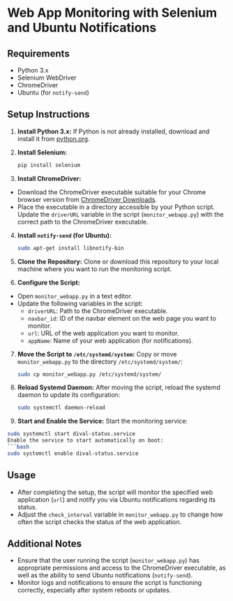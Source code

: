 # Web App Monitoring with Selenium and Ubuntu Notifications

## Requirements
- Python 3.x
- Selenium WebDriver
- ChromeDriver
- Ubuntu (for `notify-send`)

## Setup Instructions
1. **Install Python 3.x:**
   If Python is not already installed, download and install it from [python.org](https://www.python.org/).

2. **Install Selenium:**
   ```bash
   pip install selenium

4. **Install ChromeDriver:**
- Download the ChromeDriver executable suitable for your Chrome browser version from [ChromeDriver Downloads](https://sites.google.com/a/chromium.org/chromedriver/downloads).
- Place the executable in a directory accessible by your Python script. Update the `driverURL` variable in the script (`monitor_webapp.py`) with the correct path to the ChromeDriver executable.

4. **Install `notify-send` (for Ubuntu):**
    ```bash
   sudo apt-get install libnotify-bin

6. **Clone the Repository:**
Clone or download this repository to your local machine where you want to run the monitoring script.

7. **Configure the Script:**
- Open `monitor_webapp.py` in a text editor.
- Update the following variables in the script:
  - `driverURL`: Path to the ChromeDriver executable.
  - `navbar_id`: ID of the navbar element on the web page you want to monitor.
  - `url`: URL of the web application you want to monitor.
  - `appName`: Name of your web application (for notifications).

7. **Move the Script to `/etc/systemd/system`:**
Copy or move `monitor_webapp.py` to the directory `/etc/systemd/system/`:
   ```bash
   sudo cp monitor_webapp.py /etc/systemd/system/

9. **Reload Systemd Daemon:**
After moving the script, reload the systemd daemon to update its configuration:
   ```bash
   sudo systemctl daemon-reload

10. **Start and Enable the Service:**
Start the monitoring service:
   ```bash
   sudo systemctl start dival-status.service
Enable the service to start automatically on boot:
   ```bash
   sudo systemctl enable dival-status.service
   ```
## Usage
- After completing the setup, the script will monitor the specified web application (`url`) and notify you via Ubuntu notifications regarding its status.
- Adjust the `check_interval` variable in `monitor_webapp.py` to change how often the script checks the status of the web application.

## Additional Notes
- Ensure that the user running the script (`monitor_webapp.py`) has appropriate permissions and access to the ChromeDriver executable, as well as the ability to send Ubuntu notifications (`notify-send`).
- Monitor logs and notifications to ensure the script is functioning correctly, especially after system reboots or updates.



